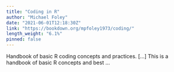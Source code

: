 ```yaml
---
title: "Coding in R"
author: "Michael Foley"
date: "2021-06-01T12:18:30Z"
link: "https://bookdown.org/mpfoley1973/coding/"
length_weight: "6.1%"
pinned: false
---
```


Handbook of basic R coding concepts and practices. [...] This is a handbook of basic R concepts and best ...
